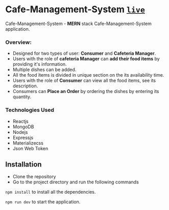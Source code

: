# Cafe-Management-System   [```live```](https://cafe-management-backend.onrender.com)


Cafe-Management-System - **MERN** stack Cafe-Management-System application. 

### Overview:

- Designed for two types of user: **Consumer** and **Cafeteria Manager**.
- Users with the role of **cafeteria Manager** can **add their food items** by providing it's information.
- Multiple dishes can be added.
- All the food items is divided in unique section on the its availability time.
- Users with the role of **Consumer** can view all the food items, see its description.
- Consumers can **Place an Order** by ordering the dishes by entering its quantity.

### Technologies Used

- Reactjs
- MongoDB
- Nodejs
- Expressjs
- Materializecss
- Json Web Token

## Installation

- Clone the repository
- Go to the project directory and run the following commands

`npm install` to install all the dependencies.

`npm run dev` to start the application.
